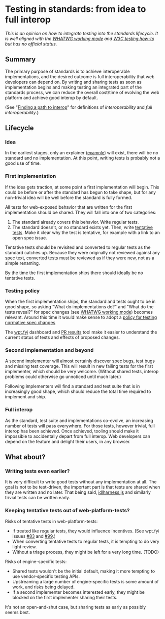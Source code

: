 # Testing in standards: from idea to full interop

*This is an opinion on how to integrate testing into the standards lifecycle. It is well aligned with the [WHATWG working mode](https://whatwg.org/working-mode) and [W3C testing how-to](https://github.com/w3c/testing-how-to/) but has no official status.*

## Summary

The primary purpose of standards is to achieve interoperable implementations, and the desired outcome is full interoperability that web developers can depend on. By writing and sharing tests as soon as implementation begins and making testing an integrated part of the standards process, we can reduce the overall cost/time of evolving the web platform and achieve good interop by default.

(See "[Finding a path to interop](https://docs.google.com/document/d/1LSuLWJDP02rlC9bOlidL6DzBV5kSkV5bW5Pled8HGC8/edit?usp=sharing)" for definitions of *interoperability* and *full interoperability*.)

## Lifecycle

### Idea

In the earliest stages, only an explainer ([example](https://github.com/w3c/ServiceWorker/blob/master/explainer.md)) will exist, there will be no standard and no implementation. At this point, writing tests is probably not a good use of time.

### First implementation

If the idea gets traction, at some point a first implementation will begin. This could be before or after the standard has begun to take shape, but for any non-trivial idea will be well before the standard is fully formed.

All tests for web-exposed behavior that are written for the first implementation should be shared. They will fall into one of two categories:
 1. The standard already covers this behavior. Write regular tests. 
 2. The standard doesn't, or no standard exists yet. Then, write [tentative tests](http://web-platform-tests.org/writing-tests/file-names.html#test-features). Make it clear why the test is tentative, for example with a link to an open spec issue.

Tentative tests should be revisited and converted to regular tests as the standard catches up. Because they were originally not reviewed against any spec text, converted tests must be reviewed as if they were new, not as a simple renaming.

By the time the first implementation ships there should ideally be no tentative tests.

### Testing policy

When the first implementation ships, the standard and tests ought to be in good shape, so asking "What do implementations do?" and "What do the tests reveal?" for spec changes (see [WHATWG working mode](https://whatwg.org/working-mode)) becomes relevant. Around this time it would make sense to adopt a [policy for testing normative spec changes](policy.md).

The [wpt.fyi](https://wpt.fyi) dashboard and [PR results](https://pulls.web-platform-tests.org) tool make it easier to understand the current status of tests and effects of proposed changes.

### Second implementation and beyond

A second implementer will almost certainly discover spec bugs, test bugs and missing test coverage. This will result in new failing tests for the first implementer, which should be very welcome. (Without shared tests, interop problems could otherwise go unnoticed until much later.)

Following implementers will find a standard and test suite that is in increasingly good shape, which should reduce the total time required to implement and ship.

### Full interop

As the standard, test suite and implementations co-evolve, an increasing number of tests will pass everywhere. For those tests, however trivial, full interop has been achieved. Once achieved, tooling should make it impossible to accidentally depart from full interop. Web developers can depend on the feature and delight their users, in any browser.

## What about?

### Writing tests even earlier?

It is very difficult to write good tests without any implementation at all. The goal is not to be test-driven, the important part is that tests are shared when they are written and no later. That being said, [idlharness.js](http://web-platform-tests.org/writing-tests/idlharness.html) and similarly trivial tests can be written early.

### Keeping tentative tests out of web-platform-tests?

Risks of tentative tests in web-platform-tests:
 * If treated like regular tests, they would influence incentives. (See wpt.fyi issues [#83](https://github.com/w3c/wptdashboard/issues/83) and [#99](https://github.com/w3c/wptdashboard/issues/99).)
 * When converting tentative tests to regular tests, it is tempting to do very light review.
 * Without a triage process, they might be left for a very long time. (TODO)

Risks of engine-specific tests:
 * Shared tests wouldn't be the initial default, making it more tempting to use vendor-specific testing APIs.
 * Upstreaming a large number of engine-specific tests is some amount of work, and risks being delayed.
 * If a second implementer becomes interested early, they might be blocked on the first implementer sharing their tests.

It's not an open-and-shut case, but sharing tests as early as possibly seems best.

